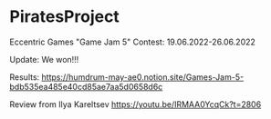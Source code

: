 # PiratesProject
Eccentric Games "Game Jam 5" Contest: 19.06.2022-26.06.2022

Update: 
We won!!!

Results: https://humdrum-may-ae0.notion.site/Games-Jam-5-bdb535ea485e40cd85ae7aa5d0658d6c

Review from Ilya Kareltsev https://youtu.be/IRMAA0YcqCk?t=2806
